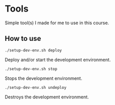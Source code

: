 # Tools

Simple tool(s) I made for me to use in this course.

## How to use

    ./setup-dev-env.sh deploy

Deploy and/or start the development environment.

    ./setup-dev-env.sh stop

Stops the development environment.

    ./setup-dev-env.sh undeploy

Destroys the development environment.
